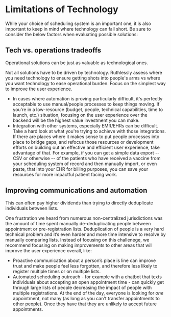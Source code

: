# Limitations of Technology

While your choice of scheduling system is an important one, it is also important to keep in mind where technology can fall short. Be sure to consider the below factors when evaluating possible solutions:

## Tech vs. operations tradeoffs

Operational solutions can be just as valuable as technological ones.

Not all solutions have to be driven by technology. Ruthlessly assess where you need technology to ensure getting shots into people's arms vs where you want technology to ease operational burden. Focus on the simplest way to improve the user experience.

* In cases where automation is proving particularly difficult, it's perfectly acceptable to use manual/people processes to keep things moving. If you're in a low-resource \(budget, people, technical capabilities, time to launch, etc.\) situation, focusing on the user experience over the backend will be the highest value investment you can make.
* Integration with other systems, especially EMR/EHRs can be difficult. Take a hard look at what you're trying to achieve with those integrations. If there are places where it makes sense to put people processes into place to bridge gaps, and refocus those resources or development efforts on building out an effective and efficient user experience, take advantage of that. For example, if you can get a simple data export -- CSV or otherwise -- of the patients who have received a vaccine from your scheduling system of record and then manually import, or even paste, that into your EHR for billing purposes, you can save your resources for more impactful patient facing work.

## **Improving communications and automation**

This can often pay higher dividends than trying to directly deduplicate individuals between lists.

One frustration we heard from numerous non-centralized jurisdictions was the amount of time spent manually de-deduplicating people between appointment or pre-registration lists. Deduplication of people is a very hard technical problem and it’s even harder and more time intensive to resolve by manually comparing lists. Instead of focusing on this challenege, we recommend focusing on making improvements to other areas that will improve the user experience overall, like:

* Proactive communication about a person’s place is line can improve trust and make people feel less forgotten, and therefore less likely to register multiple times or on multiple lists.
* Automated scheduling outreach - for example with a chatbot that texts individuals about accepting an open appointment time - can quickly get through large lists of people decreasing the impact of people with multiple registrations. At the end of the day, everyone is looking for _one_ appointment, not many \(as long as you can't transfer appointments to other people\). Once they have that they are unlikely to accept future appointments.

### 


